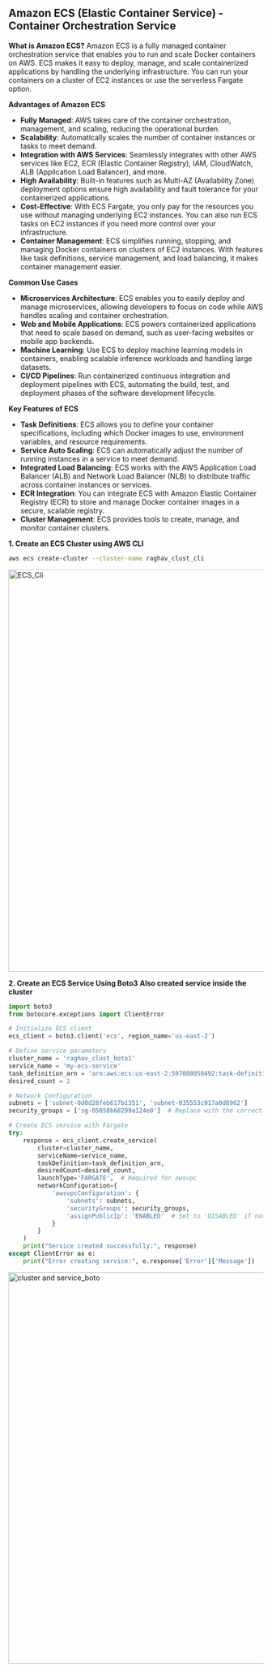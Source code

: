 ## **Amazon ECS (Elastic Container Service) - Container Orchestration Service**

**What is Amazon ECS?**
Amazon ECS is a fully managed container orchestration service that enables you to run and scale Docker containers on AWS. ECS makes it easy to deploy, manage, and scale containerized applications by handling the underlying infrastructure. You can run your containers on a cluster of EC2 instances or use the serverless Fargate option.

**Advantages of Amazon ECS**
- **Fully Managed**: AWS takes care of the container orchestration, management, and scaling, reducing the operational burden.
- **Scalability**: Automatically scales the number of container instances or tasks to meet demand.
- **Integration with AWS Services**: Seamlessly integrates with other AWS services like EC2, ECR (Elastic Container Registry), IAM, CloudWatch, ALB (Application Load Balancer), and more.
- **High Availability**: Built-in features such as Multi-AZ (Availability Zone) deployment options ensure high availability and fault tolerance for your containerized applications.
- **Cost-Effective**: With ECS Fargate, you only pay for the resources you use without managing underlying EC2 instances. You can also run ECS tasks on EC2 instances if you need more control over your infrastructure.
- **Container Management**: ECS simplifies running, stopping, and managing Docker containers on clusters of EC2 instances. With features like task definitions, service management, and load balancing, it makes container management easier.

**Common Use Cases**
- **Microservices Architecture**: ECS enables you to easily deploy and manage microservices, allowing developers to focus on code while AWS handles scaling and container orchestration.
- **Web and Mobile Applications**: ECS powers containerized applications that need to scale based on demand, such as user-facing websites or mobile app backends.
- **Machine Learning**: Use ECS to deploy machine learning models in containers, enabling scalable inference workloads and handling large datasets.
- **CI/CD Pipelines**: Run containerized continuous integration and deployment pipelines with ECS, automating the build, test, and deployment phases of the software development lifecycle.

**Key Features of ECS**
- **Task Definitions**: ECS allows you to define your container specifications, including which Docker images to use, environment variables, and resource requirements.
- **Service Auto Scaling**: ECS can automatically adjust the number of running instances in a service to meet demand.
- **Integrated Load Balancing**: ECS works with the AWS Application Load Balancer (ALB) and Network Load Balancer (NLB) to distribute traffic across container instances or services.
- **ECR Integration**: You can integrate ECS with Amazon Elastic Container Registry (ECR) to store and manage Docker container images in a secure, scalable registry.
- **Cluster Management**: ECS provides tools to create, manage, and monitor container clusters.

**1. Create an ECS Cluster using AWS CLI**

```sh
aws ecs create-cluster --cluster-name raghav_clust_cli
```

<img width="793" alt="ECS_Cli" src="https://github.com/user-attachments/assets/606bc1de-58ec-43c5-8c6d-dbddfdd670c8" />

**2. Create an ECS Service Using Boto3**
**Also created service inside the cluster**
```python
import boto3
from botocore.exceptions import ClientError

# Initialize ECS client
ecs_client = boto3.client('ecs', region_name='us-east-2')

# Define service parameters
cluster_name = 'raghav_clust_boto1'
service_name = 'my-ecs-service'
task_definition_arn = 'arn:aws:ecs:us-east-2:597088050492:task-definition/my-task:1'
desired_count = 2

# Network Configuration
subnets = ['subnet-0d0d28feb617b1351', 'subnet-035553c017a0d8962']
security_groups = ['sg-05058b68299a124e0']  # Replace with the correct security group

# Create ECS service with Fargate
try:
    response = ecs_client.create_service(
        cluster=cluster_name,
        serviceName=service_name,
        taskDefinition=task_definition_arn,
        desiredCount=desired_count,
        launchType='FARGATE',  # Required for awsvpc
        networkConfiguration={
            'awsvpcConfiguration': {
                'subnets': subnets,
                'securityGroups': security_groups,
                'assignPublicIp': 'ENABLED'  # Set to 'DISABLED' if not needed
            }
        }
    )
    print("Service created successfully:", response)
except ClientError as e:
    print("Error creating service:", e.response['Error']['Message'])

```

<img width="772" alt="cluster and service_boto" src="https://github.com/user-attachments/assets/56e75646-ef72-4edc-821d-f96cc90ecb0d" />

